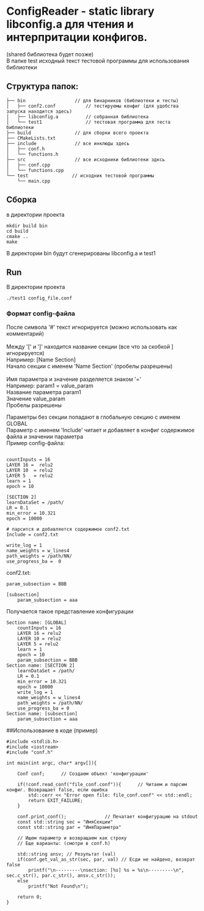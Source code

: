 # ConfigReader - static library libconfig.a для чтения и интерпритации конфигов.<br>
(shared библиотека будет позже)<br>
В папке test исходный текст тестовой программы для использования библиотеки<br>

## Структура папок:<br>
```
├── bin                  // для бинарников (библиотеки и тесты)
│   ├── conf2.conf           // тестируемы конфиг (для удобства запуска находится здесь)
│   ├── libconfig.a          // собранная библиотека
│   └── test1                // тестовая программа для теста библиотеки
├── build                // для сборки всего проекта 
├── CMakeLists.txt
├── include              // все инклюды здесь
│   ├── conf.h
│   └── functions.h
├── src                  // все исходники библиотеки здксь
│   ├── conf.cpp
│   └── functions.cpp
└── test                // исходник тестовой программы
    └── main.cpp
```

## Сборка<br>
в директории проекта<br>
```
mkdir build bin
cd build
cmake ..
make
```

В директории bin будут сгенерированы libconfig.a и test1<br>

## Run<br>
В директории проекта<br>
```cd bin
./test1 config_file.conf
```

### Формат config-файла<br>
После символа '#' текст игнорируется (можно использовать как комментарий)<br>
<br>
Между '[' и ']' находится название секции (все что за скобкой ] игнорируется)<br>
Например: [Name Section] <br>
Начало секции с именем 'Name Section' (пробелы разрешены)<br>
<br>
Имя параметра и значение разделяется знаком '='<br>
Например: param1 = value_param<br>
Название параметра param1<br>
Значение value_param<br>
Пробелы разрешены<br>

Параметры без секции попадают в глобальную секцию с именем GLOBAL<br>
Параметр с именем 'Include' читает и добавляет в конфиг содержимое файла и значении параметра<br>
Пример config-файла:<br>
```

countInputs = 16
LAYER 16 = 	relu2
LAYER 10  = relu2
LAYER 5   = relu2
learn = 1
epoch = 10

[SECTION 2]
learnDataSet = /path/
LR = 0.1
min_error = 10.321
epoch = 10000

# парсится и добавляется содержимое conf2.txt
Include = conf2.txt

write_log = 1
name_weights = w_lines4
path_weights = /path/NN/
use_progress_ba =  0

```
conf2.txt:
```
param_subsection = BBB

[subsection]
	param_subsection = aaa

```
Получается такое представление конфигурации
```
Section name: [GLOBAL]
	countInputs = 16
	LAYER 16 = relu2
	LAYER 10 = relu2
	LAYER 5 = relu2
	learn = 1
	epoch = 10
	param_subsection = BBB
Section name: [SECTION 2]
	learnDataSet = /path/
	LR = 0.1
	min_error = 10.321
	epoch = 10000
	write_log = 1
	name_weights = w_lines4
	path_weights = /path/NN/
	use_progress_ba = 0
Section name: [subsection]
	param_subsection = aaa

```
##Использование в коде (пример)

```
#include <stdlib.h>
#include <iostream>
#include "conf.h"

int main(int argc, char* argv[]){

	Conf conf;      // Создаем объект 'конфигурации'

	if(!conf.read_conf("file_conf.conf")){      // Читаем и парсим конфиг. Возвращает false, если ошибка
		std::cerr << "Error open file: file_conf.conf" << std::endl;
		return EXIT_FAILURE;
	}

	conf.print_conf();              // Печатает конфигурацию на stdout
	const std::string sec = "ИмяСекции"
	const std::string par = "ИмяПараметра"

    // Ищем параметр и возвращаем как строку
    // Еще варианты: (смотри в conf.h)

	std::string ansv; // Результат (val)
    if(conf.get_val_as_str(sec, par, val) // Есди не найдено, возврат false
        printf("\n---------\nsection: [%s] %s = %s\n---------\n", sec.c_str(), par.c_str(), ansv.c_str());
    else
        printf("Not Found\n");

	return 0;
}

```


